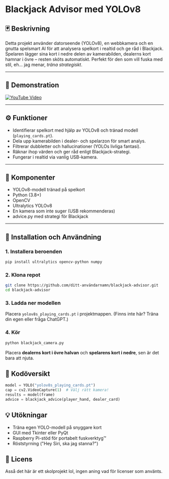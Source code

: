 # Blackjack Advisor med YOLOv8

## 🃏 Beskrivning
Detta projekt använder datorseende (YOLOv8), en webbkamera och en gnutta spelsmart AI för att analysera spelkort i realtid och ge råd i Blackjack. Spelaren lägger sina kort i nedre delen av kamerabilden, dealerns kort hamnar i övre – resten sköts automatiskt. Perfekt för den som vill fuska med stil, eh... jag menar, *träna strategiskt*.

---

## 🎥 Demonstration
[![YouTube Video](https://img.youtube.com/vi/qFE6WxIe4CM/maxresdefault.jpg)](https://youtube.com/shorts/qFE6WxIe4CM?feature=share)

---

## ⚙️ Funktioner
- Identifierar spelkort med hjälp av YOLOv8 och tränad modell (`playing_cards.pt`).
- Dela upp kamerabilden i dealer- och spelarzon för smart analys.
- Filtrerar dubbletter och hallucinationer (YOLOs livliga fantasi).
- Räknar ihop värden och ger råd enligt Blackjack-strategi.
- Fungerar i realtid via vanlig USB-kamera.

---

## 🧩 Komponenter
- YOLOv8-modell tränad på spelkort
- Python (3.8+)
- OpenCV
- Ultralytics YOLOv8
- En kamera som inte suger (USB rekommenderas)
- advice.py med strategi för Blackjack

---

## 🚀 Installation och Användning

### 1. Installera beroenden
```bash
pip install ultralytics opencv-python numpy
```

### 2. Klona repot
```bash
git clone https://github.com/ditt-användarnamn/blackjack-advisor.git
cd blackjack-advisor
```

### 3. Ladda ner modellen
Placera `yolov8s_playing_cards.pt` i projektmappen. (Finns inte här? Träna din egen eller fråga ChatGPT.)

### 4. Kör
```bash
python blackjack_camera.py
```

Placera **dealerns kort i övre halvan** och **spelarens kort i nedre**, sen är det bara att njuta.

## 🧠 Kodöversikt
```python
model = YOLO("yolov8s_playing_cards.pt")
cap = cv2.VideoCapture(1)  # Välj rätt kamera!
results = model(frame)
advice = blackjack_advice(player_hand, dealer_card)
```

## 💡 Utökningar
* Träna egen YOLO-modell på snyggare kort
* GUI med Tkinter eller PyQt  
* Raspberry Pi-stöd för portabelt fuskverktyg™
* Röststyrning ("Hey Siri, ska jag stanna?")

## 📜 Licens
Asså det här är ett skolprojekt lol, ingen aning vad för licenser som använts.
